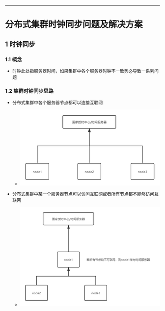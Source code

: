 ------



# 分布式集群时钟同步问题及解决方案

## 1 时钟同步

### 1.1 概念

- 时钟此处指服务器时间，如果集群中各个服务器时钟不⼀致势必导致⼀系列问题

### 1.2 集群时钟同步思路

- 分布式集群中各个服务器节点都可以连接互联⽹

    - ![](../../images/Cluster/所有节点可联网.png)

- 分布式集群中某⼀个服务器节点可以访问互联⽹或者所有节点都不能够访问互联⽹

    - ![](../../images/Cluster/部分节点不可联网.png)